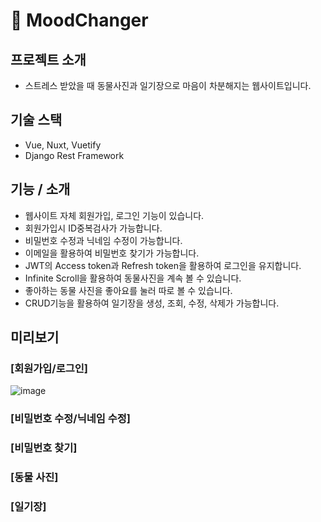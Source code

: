 # 🧘 MoodChanger

## 프로젝트 소개
- 스트레스 받았을 때 동물사진과 일기장으로 마음이 차분해지는 웹사이트입니다.

## 기술 스택
- Vue, Nuxt, Vuetify
- Django Rest Framework

## 기능 / 소개
- 웹사이트 자체 회원가입, 로그인 기능이 있습니다.
- 회원가입시 ID중복검사가 가능합니다.
- 비밀번호 수정과 닉네임 수정이 가능합니다.
- 이메일을 활용하여 비밀번호 찾기가 가능합니다.
- JWT의 Access token과 Refresh token을 활용하여 로그인을 유지합니다.
- Infinite Scroll을 활용하여 동물사진을 계속 볼 수 있습니다.
- 좋아하는 동물 사진을 좋아요를 눌러 따로 볼 수 있습니다.
- CRUD기능을 활용하여 일기장을 생성, 조회, 수정, 삭제가 가능합니다.

## 미리보기
### [회원가입/로그인]
![image](https://user-images.githubusercontent.com/47138043/187603132-7c47b0cb-0f01-4fe0-9842-cc25350ed408.png)




### [비밀번호 수정/닉네임 수정]

### [비밀번호 찾기]

### [동물 사진]

### [일기장]

